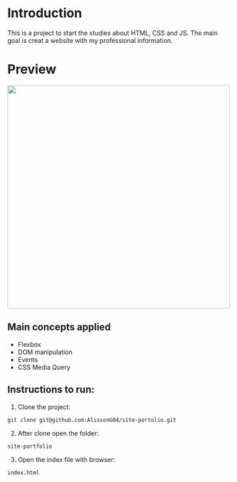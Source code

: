 # Introduction

This is a project to start the studies about HTML, CSS and JS.
The main goal is creat a website with my professional information.

# Preview

<img src="https://github.com/AlissonG04/site-portolio/blob/main/preview.png" height="500"/>

## Main concepts applied

- Flexbox
- DOM manipulation
- Events
- CSS Media Query

## Instructions to run:

1. Clone the project:

```
git clone git@github.com:AlissonG04/site-portolio.git
```

2. After clone open the folder:

```
site-portfolio
```

3. Open the index file with browser:

```
index.html
```
